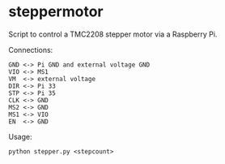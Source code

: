 # steppermotor

Script to control a TMC2208 stepper motor via a Raspberry Pi.

Connections:

```
GND <-> Pi GND and external voltage GND
VIO <-> MS1
VM  <-> external voltage
DIR <-> Pi 33
STP <-> Pi 35
CLK <-> GND
MS2 <-> GND
MS1 <-> VIO
EN  <-> GND
```

Usage:

```
python stepper.py <stepcount>
```
